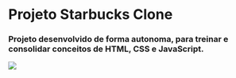 # Projeto Starbucks Clone

### Projeto desenvolvido de forma autonoma, para treinar e consolidar conceitos de HTML, CSS e JavaScript. 
<img src= "https://i.imgur.com/89Qx5Ft.png" />
